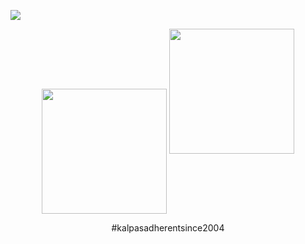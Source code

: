 ![](https://komarev.com/ghpvc/?username=SAINTICIDE&color=A59C8D)
<div id="header" align="center"> <img src="https://i.postimg.cc/Fs9hG4PQ/lv-0-20240901065613.gif" width="200"/

<div id="header" align="center"> <img src="https://i.postimg.cc/xT4gWcbB/lv-0-20240901073202-1-50.gif" width="200"/

 > #kalpasadherentsince2004 
##
